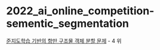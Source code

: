 # 2022_ai_online_competition-sementic_segmentation

[준지도학습 기반의 항만 구조물 객체 분할 문제](https://aichallenge.or.kr/competition/detail/1/task/3) - 4 위